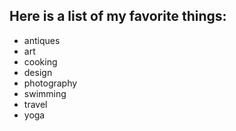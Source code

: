 ## Here is a list of my favorite things:
 - antiques
 - art
 - cooking
 - design
 - photography
 - swimming
 - travel
 - yoga
